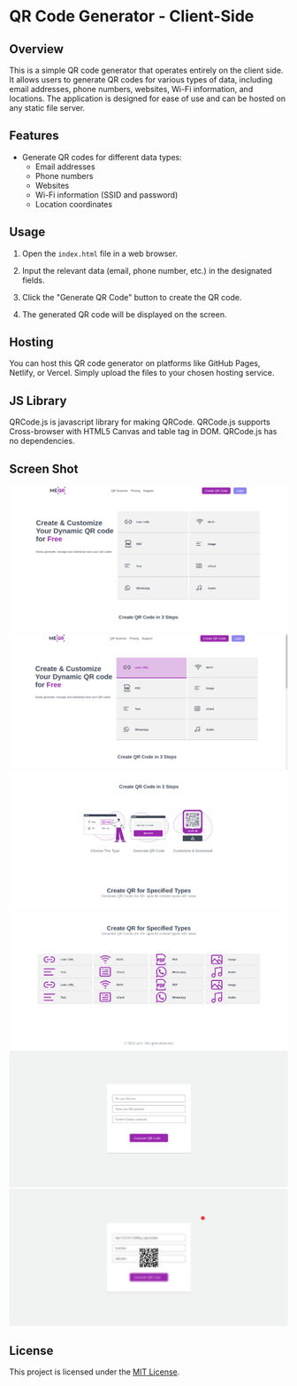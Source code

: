 # QR Code Generator - Client-Side

## Overview

This is a simple QR code generator that operates entirely on the client side. It allows users to generate QR codes for various types of data, including email addresses, phone numbers, websites, Wi-Fi information, and locations. The application is designed for ease of use and can be hosted on any static file server.

## Features

- Generate QR codes for different data types:
  - Email addresses
  - Phone numbers
  - Websites
  - Wi-Fi information (SSID and password)
  - Location coordinates

## Usage

1. Open the `index.html` file in a web browser.

2. Input the relevant data (email, phone number, etc.) in the designated fields.

3. Click the "Generate QR Code" button to create the QR code.

4. The generated QR code will be displayed on the screen.

## Hosting

You can host this QR code generator on platforms like GitHub Pages, Netlify, or Vercel. Simply upload the files to your chosen hosting service.

## JS Library

QRCode.js is javascript library for making QRCode. QRCode.js supports Cross-browser with HTML5 Canvas and table tag in DOM. QRCode.js has no dependencies.

## Screen Shot
![Sample Screenshot](./images/screens1.png)
![Sample Screenshot](./images/screens6.png)
![Sample Screenshot](./images/screens2.png)
![Sample Screenshot](./images/screens3.png)
![Sample Screenshot](./images/screens4.png)
![Sample Screenshot](./images/screens5.png)


## License

This project is licensed under the [MIT License](LICENSE).
